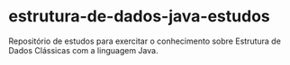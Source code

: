 # estrutura-de-dados-java-estudos
Repositório de estudos para exercitar o conhecimento sobre Estrutura de Dados Clássicas com a linguagem Java.
